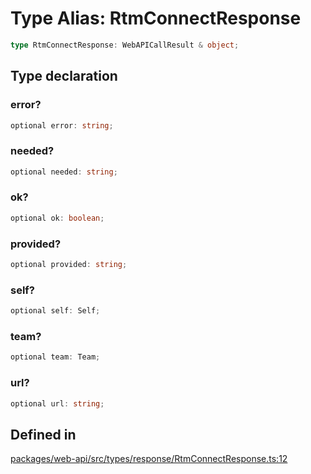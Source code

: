 # Type Alias: RtmConnectResponse

```ts
type RtmConnectResponse: WebAPICallResult & object;
```

## Type declaration

### error?

```ts
optional error: string;
```

### needed?

```ts
optional needed: string;
```

### ok?

```ts
optional ok: boolean;
```

### provided?

```ts
optional provided: string;
```

### self?

```ts
optional self: Self;
```

### team?

```ts
optional team: Team;
```

### url?

```ts
optional url: string;
```

## Defined in

[packages/web-api/src/types/response/RtmConnectResponse.ts:12](https://github.com/slackapi/node-slack-sdk/blob/7b348598b763c2b7545d1042b5f0429775cfa62c/packages/web-api/src/types/response/RtmConnectResponse.ts#L12)

